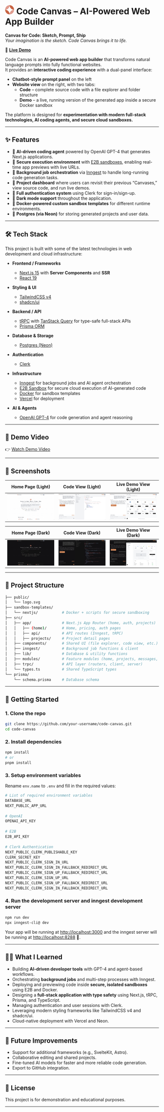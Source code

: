 <!-- markdownlint-disable MD033 -->

# <img src="./public/logo.svg" alt="Code Canvas Logo" width="30" height="30"> Code Canvas – AI-Powered Web App Builder

<!-- markdownlint-enable MD033 -->

**Canvas for Code: Sketch, Prompt, Ship**  
_Your imagination is the sketch. Code Canvas brings it to life._

🚀 **[Live Demo](https://code-canvas-ivory.vercel.app/)**

Code Canvas is an **AI-powered web app builder** that transforms natural language prompts into fully functional websites.  
It provides an **interactive coding experience** with a dual-panel interface:

- **Chatbot-style prompt panel** on the left
- **Website view** on the right, with two tabs:
  - **Code** – complete source code with a file explorer and folder structure
  - **Demo** – a live, running version of the generated app inside a secure Docker sandbox

The platform is designed for **experimentation with modern full-stack technologies, AI coding agents, and secure cloud sandboxes.**

---

## ✨ Features

- 🔹 **AI-driven coding agent** powered by OpenAI GPT-4 that generates Next.js applications.
- 🔹 **Secure execution environment** with [E2B sandboxes](https://e2b.dev), enabling real-time app previews with live URLs.
- 🔹 **Background job orchestration** via [Inngest](https://www.inngest.com/) to handle long-running code generation tasks.
- 🔹 **Project dashboard** where users can revisit their previous “Canvases,” view source code, and run live demos.
- 🔹 **Full authentication system** using Clerk for sign-in/sign-up.
- 🔹 **Dark mode support** throughout the application.
- 🔹 **Docker-powered custom sandbox templates** for different runtime environments.
- 🔹 **Postgres (via Neon)** for storing generated projects and user data.

---

## 🛠️ Tech Stack

This project is built with some of the latest technologies in web development and cloud infrastructure:

- **Frontend / Frameworks**

  - [Next.js 15](https://nextjs.org/) with **Server Components** and **SSR**
  - [React 19](https://react.dev/)

- **Styling & UI**

  - [TailwindCSS v4](https://tailwindcss.com/)
  - [shadcn/ui](https://ui.shadcn.com/)

- **Backend / API**

  - [tRPC](https://trpc.io/) with [TanStack Query](https://tanstack.com/query) for type-safe full-stack APIs
  - [Prisma ORM](https://www.prisma.io/)

- **Database & Storage**

  - [Postgres (Neon)](https://neon.tech/)

- **Authentication**

  - [Clerk](https://clerk.dev/)

- **Infrastructure**

  - [Inngest](https://www.inngest.com/) for background jobs and AI agent orchestration
  - [E2B Sandbox](https://e2b.dev/) for secure cloud execution of AI-generated code
  - [Docker](https://www.docker.com/) for sandbox templates
  - [Vercel](https://vercel.com/) for deployment

- **AI & Agents**
  - [OpenAI GPT-4](https://openai.com/) for code generation and agent reasoning

---

## 🎥 Demo Video

👉 [Watch Demo Video](https://your-video-link.com)

---

## 📸 Screenshots

| Home Page (Light)                                  | Code View (Light)                                   | Live Demo View (Light)                                |
| -------------------------------------------------- | --------------------------------------------------- | ----------------------------------------------------- |
| ![Prompt Screenshot](./assets/home-page-light.png) | ![Project Screenshot](./assets/code-view-light.png) | ![Demo Screenshot](./assets/live-demo-view-light.png) |

| Home Page (Dark)                                  | Code View (Dark)                                   | Live Demo View (Dark)                                |
| ------------------------------------------------- | -------------------------------------------------- | ---------------------------------------------------- |
| ![Prompt Screenshot](./assets/home-page-dark.png) | ![Project Screenshot](./assets/code-view-dark.png) | ![Demo Screenshot](./assets/live-demo-view-dark.png) |

---

## 📂 Project Structure

```bash
├── public/
│   └── logo.svg
├── sandbox-templates/
│   └── nextjs/           # Docker + scripts for secure sandboxing
├── src/
│   ├── app/              # Next.js App Router (home, auth, projects)
│   │   ├── (home)/       # Home, pricing, auth pages
│   │   ├── api/          # API routes (Inngest, tRPC)
│   │   ├── projects/     # Project detail pages
│   ├── components/       # Shared UI (file explorer, code view, etc.)
│   ├── inngest/          # Background job functions & client
│   ├── lib/              # Database & utility functions
│   ├── modules/          # Feature modules (home, projects, messages, usage)
│   ├── trpc/             # API layer (routers, client, server)
│   └── types.ts          # Shared TypeScript types
└── prisma/
    └── schema.prisma     # Database schema
```

---

## 🚀 Getting Started

### 1. Clone the repo

```bash
git clone https://github.com/your-username/code-canvas.git
cd code-canvas
```

### 2. Install dependencies

```bash
npm install
# or
pnpm install
```

### 3. Setup environment variables

Rename `env.name` to `.env` and fill in the required values:

```bash
# List of required environment variables
DATABASE_URL
NEXT_PUBLIC_APP_URL

# OpenAI
OPENAI_API_KEY

# E2B
E2B_API_KEY

# Clerk Authentication
NEXT_PUBLIC_CLERK_PUBLISHABLE_KEY
CLERK_SECRET_KEY
NEXT_PUBLIC_CLERK_SIGN_IN_URL
NEXT_PUBLIC_CLERK_SIGN_IN_FALLBACK_REDIRECT_URL
NEXT_PUBLIC_CLERK_SIGN_UP_FALLBACK_REDIRECT_URL
NEXT_PUBLIC_CLERK_SIGN_UP_URL
NEXT_PUBLIC_CLERK_SIGN_UP_FALLBACK_REDIRECT_URL
NEXT_PUBLIC_CLERK_SIGN_IN_FALLBACK_REDIRECT_URL
```

### 4. Run the development server and inngest development server

```bash
npm run dev
npx inngest-cli@ dev
```

Your app will be running at <http://localhost:3000> and the inngest server will be running at <http://localhost:8288> 🎉.

---

## 🧑‍💻 What I Learned

- Building **AI-driven developer tools** with GPT-4 and agent-based workflows.
- Orchestrating **background jobs** and multi-step processes with Inngest.
- Deploying and previewing code inside **secure, isolated sandboxes** using E2B and Docker.
- Designing a **full-stack application with type safety** using Next.js, tRPC, Prisma, and TypeScript.
- Managing authentication and user sessions with Clerk.
- Leveraging modern styling frameworks like TailwindCSS v4 and shadcn/ui.
- Cloud-native deployment with Vercel and Neon.

---

## 📌 Future Improvements

- Support for additional frameworks (e.g., SvelteKit, Astro).
- Collaborative editing and shared projects.
- Fine-tuned AI models for faster and more reliable code generation.
- Export to GitHub integration.

---

## 📄 License

This project is for demonstration and educational purposes.

---
